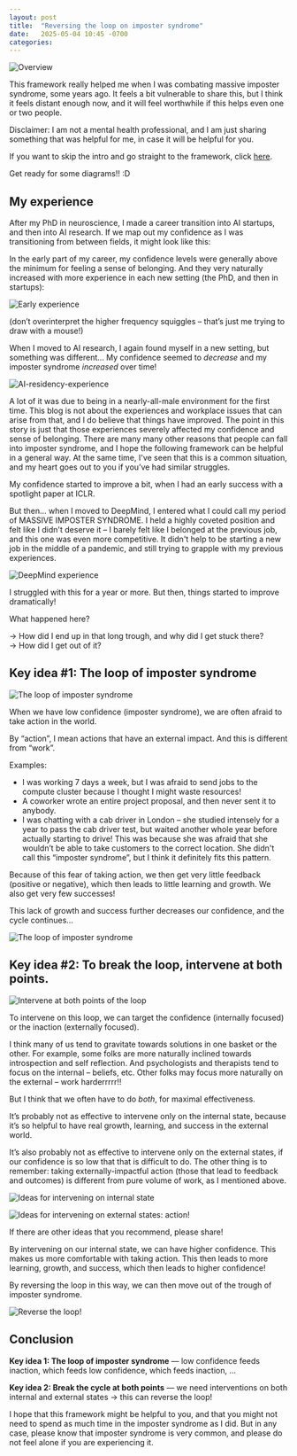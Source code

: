 ```yaml
---
layout: post
title:  "Reversing the loop on imposter syndrome"
date:   2025-05-04 10:45 -0700
categories: 
---
```

![Overview](/assets/posts/loop/overview.png)

This framework really helped me when I was combating massive imposter syndrome, some years ago. It feels a bit vulnerable to share this, but I think it feels distant enough now, and it will feel worthwhile if this helps even one or two people.

Disclaimer: I am not a mental health professional, and I am just sharing something that was helpful for me, in case it will be helpful for you.

If you want to skip the intro and go straight to the framework, click [here](#key-idea-1).

Get ready for some diagrams!! :D

<h2 id="my-experience">My experience</h2>

After my PhD in neuroscience, I made a career transition into AI startups, and then into AI research. If we map out my confidence as I was transitioning from between fields, it might look like this:

In the early part of my career, my confidence levels were generally above the minimum for feeling a sense of belonging. And they very naturally increased with more experience in each new setting (the PhD, and then in startups):

![Early experience](/assets/posts/loop/experience1.png)

(don’t overinterpret the higher frequency squiggles – that’s just me trying to draw with a mouse!)

When I moved to AI research, I again found myself in a new setting, but something was different… My confidence seemed to *decrease* and my imposter syndrome *increased* over time!

![AI-residency-experience](/assets/posts/loop/experience2.png)

A lot of it was due to being in a nearly-all-male environment for the first time. This blog is not about the experiences and workplace issues that can arise from that, and I do believe that things have improved. The point in this story is just that those experiences severely affected my confidence and sense of belonging. There are many many other reasons that people can fall into imposter syndrome, and I hope the following framework can be helpful in a general way. At the same time, I've seen that this is a common situation, and my heart goes out to you if you’ve had similar struggles.

My confidence started to improve a bit, when I had an early success with a spotlight paper at ICLR.

But then… when I moved to DeepMind, I entered what I could call my period of MASSIVE IMPOSTER SYNDROME. I held a highly coveted position and felt like I didn't deserve it – I barely felt like I belonged at the previous job, and this one was even more competitive. It didn't help to be starting a new job in the middle of a pandemic, and still trying to grapple with my previous experiences.

![DeepMind experience](/assets/posts/loop/experience3.png)

I struggled with this for a year or more. But then, things started to improve dramatically! 

What happened here?

→ How did I end up in that long trough, and why did I get stuck there?\
→ How did I get out of it?

<h2 id="key-idea-1">Key idea #1: The loop of imposter syndrome</h2>

![The loop of imposter syndrome](/assets/posts/loop/bad-loop.png)

When we have low confidence (imposter syndrome), we are often afraid to take action in the world. 

By “action”, I mean actions that have an external impact. And this is different from “work”.

Examples:
* I was working 7 days a week, but I was afraid to send jobs to the compute cluster because I thought I might waste resources!
* A coworker wrote an entire project proposal, and then never sent it to anybody.
* I was chatting with a cab driver in London – she studied intensely for a year to pass the cab driver test, but waited another whole year before actually starting to drive! This was because she was afraid that she wouldn’t be able to take customers to the correct location. She didn't call this “imposter syndrome”, but I think it definitely fits this pattern.

Because of this fear of taking action, we then get very little feedback (positive or negative), which then leads to little learning and growth. We also get very few successes! 

This lack of growth and success further decreases our confidence, and the cycle continues…

![The loop of imposter syndrome](/assets/posts/loop/bad-loop-face.png)

<h2 id="key-idea-2">Key idea #2: To break the loop, intervene at both points.</h2>

![Intervene at both points of the loop](/assets/posts/loop/intervene.png)

To intervene on this loop, we can target the confidence (internally focused) or the inaction (externally focused).

I think many of us tend to gravitate towards solutions in one basket or the other. For example, some folks are more naturally inclined towards introspection and self reflection. And psychologists and therapists tend to focus on the internal – beliefs, etc. Other folks may focus more naturally on the external – work harderrrrr!!

But I think that we often have to do *both*, for maximal effectiveness.

It’s probably not as effective to intervene only on the internal state, because it’s so helpful to have real growth, learning, and success in the external world.

It’s also probably not as effective to intervene only on the external states, if our confidence is so low that that is difficult to do. The other thing is to remember: taking externally-impactful action (those that lead to feedback and outcomes) is different from pure volume of work, as I mentioned above.

![Ideas for intervening on internal state](/assets/posts/loop/intervene-internal.png)

![Ideas for intervening on external states: action!](/assets/posts/loop/intervene-external.png)

If there are other ideas that you recommend, please share!

By intervening on our internal state, we can have higher confidence. This makes us more comfortable with taking action. This then leads to more learning, growth, and success, which then leads to higher confidence!

By reversing the loop in this way, we can then move out of the trough of imposter syndrome.

![Reverse the loop!](/assets/posts/loop/loop-reversed.png)

<h2 id="conclusion">Conclusion</h2>

**Key idea 1: The loop of imposter syndrome** — low confidence feeds inaction, which feeds low confidence, which feeds inaction, ...

**Key idea 2: Break the cycle at both points** — we need interventions on both internal and external states → this can reverse the loop!

I hope that this framework might be helpful to you, and that you might not need to spend as much time in the imposter syndrome as I did. But in any case, please know that imposter syndrome is very common, and please do not feel alone if you are experiencing it.

